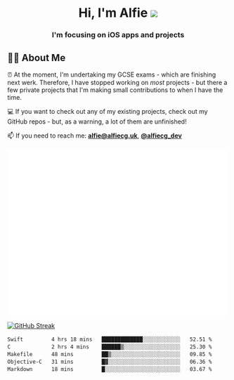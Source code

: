 <h1 align="center">Hi, I'm Alfie <img src="https://raw.githubusercontent.com/MartinHeinz/MartinHeinz/master/wave.gif" width="30px"></h1>
<h3 align="center">I'm focusing on iOS apps and projects</h3>


## 🙋‍♂️ About Me

⏰ At the moment, I'm undertaking my GCSE exams - which are finishing next werk. Therefore, I have stopped working on _most_ projects - but there a few private projects that I'm making small contributions to when I have the time.

💻 If you want to check out any of my existing projects, check out my GitHub repos - but, as a warning, a lot of them are unfinished!

📫 If you need to reach me: **alfie@alfiecg.uk**, **[@alfiecg_dev](https://twitter.com/alfiecg_dev)**

<img align="center" src="/github-metrics.svg" alt="Metrics" width="500">

[![GitHub Streak](https://streak-stats.demolab.com/?user=alfiecg24)](https://git.io/streak-stats)

<!--START_SECTION:waka-->

```txt
Swift         4 hrs 18 mins   █████████████░░░░░░░░░░░░   52.51 %
C             2 hrs 4 mins    ██████▒░░░░░░░░░░░░░░░░░░   25.30 %
Makefile      48 mins         ██▒░░░░░░░░░░░░░░░░░░░░░░   09.85 %
Objective-C   31 mins         █▓░░░░░░░░░░░░░░░░░░░░░░░   06.36 %
Markdown      18 mins         █░░░░░░░░░░░░░░░░░░░░░░░░   03.67 %
```

<!--END_SECTION:waka-->
